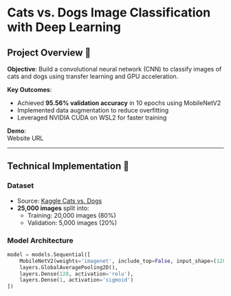 # Cats vs. Dogs Image Classification with Deep Learning

## Project Overview 🚀
**Objective**: Build a convolutional neural network (CNN) to classify images of cats and dogs using transfer learning and GPU acceleration.  

**Key Outcomes**:  
- Achieved **95.56% validation accuracy** in 10 epochs using MobileNetV2  
- Implemented data augmentation to reduce overfitting  
- Leveraged NVIDIA CUDA on WSL2 for faster training  

**Demo**:  
Website URL

---

## Technical Implementation 🔧

### Dataset  
- Source: [Kaggle Cats vs. Dogs](https://www.kaggle.com/c/dogs-vs-cats)  
- **25,000 images** split into:  
  - Training: 20,000 images (80%)  
  - Validation: 5,000 images (20%)  

### Model Architecture  
```python
model = models.Sequential([
    MobileNetV2(weights='imagenet', include_top=False, input_shape=(128, 128, 3)),
    layers.GlobalAveragePooling2D(),
    layers.Dense(128, activation='relu'),
    layers.Dense(1, activation='sigmoid')
])